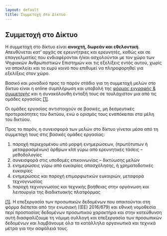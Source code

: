 ```yaml
---
layout: default
title: Συμμετοχή στο Δίκτυο 
---
```


## Συμμετοχή στο Δίκτυο 

Η συμμετοχή στο δίκτυο είναι **ανοιχτή, δωρεάν και εθελοντική**. Απευθύνεται κατ’ αρχάς σε ερευνήτριες και ερευνητές, καθώς και σε επαγγελματίες που ενδιαφέρονται ή/και ασχολούνται με τον χώρο των Ψηφιακών Ανθρωπιστικών Επιστημών και τις εξελίξεις εντός αυτού, χωρίς να αποκλείει και το ευρύ κοινό που επιθυμεί να πληροφορηθεί για εξελίξεις στον χώρο.

Βασικό και μοναδικό προς το παρόν στάδιο για τη συμμετοχή μελών στο δίκτυο είναι η online συμπλήρωση και υποβολή της <a href="https://docs.google.com/forms/d/1WabazHFtZy3HRyox8lZ4YIzxsWcDCCNln-IznhjSgqs/edit"> φόρμας εγγραφής & συμμετοχής</a>  και η συνακόλουθη ένταξή τους σε τουλάχιστον μια από τις ομάδες εργασίας <a href="#_ftn1" name="_ftnref1">[1]</a>. 

Οι ομάδες εργασίας αντιστοιχούν σε βασικές, μη δεσμευτικές προτεραιότητες του δικτύου, ενώ ο ορισμός τους εναπόκειται στα μέλη του δικτύου.

Προς το παρόν, η συνεισφορά των μελών στο δίκτυο γίνεται μέσα από τη συμμετοχή τους στις βασικές ομάδες εργασίας:

1. παροχή περιεχομένου υπό μορφή ενημερώσεων, (πρωτότυπων ή μεταφρασμένων) άρθρων κλπ γύρω από ερευνητικές τάσεις – μεθοδολογίες
2. συνεισφορά στις υποδομές επικοινωνίας – δικτύωσης μελών
3. ενημερώσεις γύρω από ευκαιρίες απασχόλησης, ή χρηματοδοτικές ευκαιρίες
4. ενημερώσεις και παροχή επιμορφωτικών ευκαιριών, μεταφορά τεχνογνωσίας
5. παροχή τεχνογνωσίας και τεχνικής βοήθειας στην οργάνωση και λειτουργία της διαδικτυακής πλατφόρμας

<a href="#_ftnref1" name="_ftn1">[1]</a>.  Η επεξεργασία των προσωπικών δεδομένων που απαιτούνται στη φόρμα διέπεται από την ενωσιακή ((ΕΕ) 2016/679) και εθνική νομοθεσία περί προστασίας δεδομένων προσωπικού χαρακτήρα και στην κατεύθυνση αυτή διασφαλίζουμε τη νόμιμη συλλογή και επεξεργασία των προσωπικών δεδομένων και λαμβάνουμε όλα τα κατάλληλα οργανωτικά και τεχνικά μέτρα για την ασφάλειά τους. 
